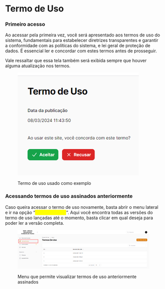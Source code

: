 # Termo de Uso

### Primeiro acesso

Ao acessar pela primeira vez, você será apresentado aos termos de uso do sistema, fundamentais para estabelecer diretrizes transparentes e garantir a conformidade com as políticas do sistema, e lei geral de proteção de dados. É essencial ler e concordar com estes termos antes de prosseguir.

Vale ressaltar que essa tela também será exibida sempre que houver alguma atualização nos termos.

<figure><img src="../.gitbook/assets/image (9).png" alt=""><figcaption><p>Termo de uso usado como exemplo</p></figcaption></figure>

### Acessando termos de uso assinados anteriormente

Caso queira acessar o termo de uso novamente, basta abrir o menu lateral e ir na opção “<mark style="color:yellow;">Termos de Uso</mark>”.  Aqui você encontra todas as versões do termo de uso lançadas até o momento, basta clicar em qual deseja para poder ler a versão completa.

<figure><img src="../.gitbook/assets/image (5).png" alt=""><figcaption><p>Menu que permite visualizar termos de uso anteriormente assinados</p></figcaption></figure>

